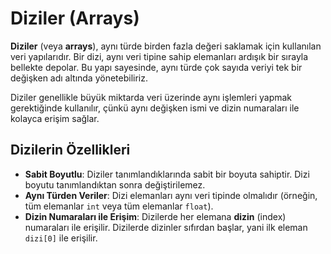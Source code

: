 # Diziler (Arrays)

**Diziler** (veya **arrays**), aynı türde birden fazla değeri saklamak için kullanılan veri yapılarıdır. Bir dizi, aynı veri tipine sahip elemanları ardışık bir sırayla bellekte depolar. Bu yapı sayesinde, aynı türde çok sayıda veriyi tek bir değişken adı altında yönetebiliriz.

Diziler genellikle büyük miktarda veri üzerinde aynı işlemleri yapmak gerektiğinde kullanılır, çünkü aynı değişken ismi ve dizin numaraları ile kolayca erişim sağlar.

## Dizilerin Özellikleri

- **Sabit Boyutlu**: Diziler tanımlandıklarında sabit bir boyuta sahiptir. Dizi boyutu tanımlandıktan sonra değiştirilemez.
- **Aynı Türden Veriler**: Dizi elemanları aynı veri tipinde olmalıdır (örneğin, tüm elemanlar `int` veya tüm elemanlar `float`).
- **Dizin Numaraları ile Erişim**: Dizilerde her elemana **dizin** (index) numaraları ile erişilir. Dizilerde dizinler sıfırdan başlar, yani ilk eleman `dizi[0]` ile erişilir.
